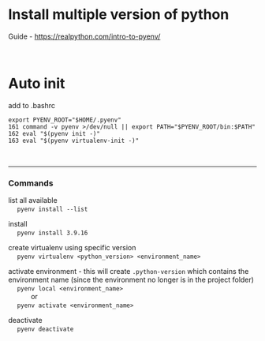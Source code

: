 # Install multiple version of python

Guide - https://realpython.com/intro-to-pyenv/

<br>

# Auto init

add to .bashrc
```
export PYENV_ROOT="$HOME/.pyenv"
161 command -v pyenv >/dev/null || export PATH="$PYENV_ROOT/bin:$PATH"
162 eval "$(pyenv init -)"
163 eval "$(pyenv virtualenv-init -)"
```


<br>

---  

### **Commands**

list all available  
&emsp; `pyenv install --list`


install  
&emsp; `pyenv install 3.9.16`
  
  
create virtualenv using specific version  
&emsp; `pyenv virtualenv <python_version> <environment_name>`
  
  
activate environment - this will create `.python-version` which contains the environment name (since the environment no longer is in the project folder)  
&emsp; `pyenv local <environment_name>`  
&emsp;&emsp;&emsp; or  
&emsp; `pyenv activate <environment_name>`  


deactivate  
&emsp; `pyenv deactivate`



<br><br>




